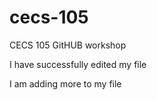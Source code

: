 # cecs-105
CECS 105 GitHUB workshop

I have successfully edited my file

I am adding more to my file